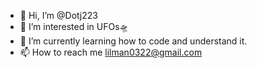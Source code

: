 - 👋 Hi, I’m @Dotj223
- 👀 I’m interested in UFOs🛸
- 🌱 I’m currently learning how to code and understand it.
- 📫 How to reach me lilman0322@gmail.com

<!---
Dotj223/Dotj223 is a ✨ special ✨ repository because its `README.md` (this file) appears on your GitHub profile.
You can click the Preview link to take a look at your changes.
--->
